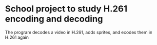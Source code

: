 # School project to study H.261 encoding and decoding

The program decodes a video in H.261, adds sprites, and ecodes them in H.261 again 
